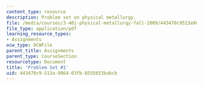 ```yaml
---
content_type: resource
description: Problem set on physical metallurgy.
file: /media/courses/3-40j-physical-metallurgy-fall-2009/443470c9513a986403fb8555653babcb_MIT3_40JF09_ps1.pdf
file_type: application/pdf
learning_resource_types:
- Assignments
ocw_type: OCWFile
parent_title: Assignments
parent_type: CourseSection
resourcetype: Document
title: 'Problem Set #1'
uid: 443470c9-513a-9864-03fb-8555653babcb
---
```


